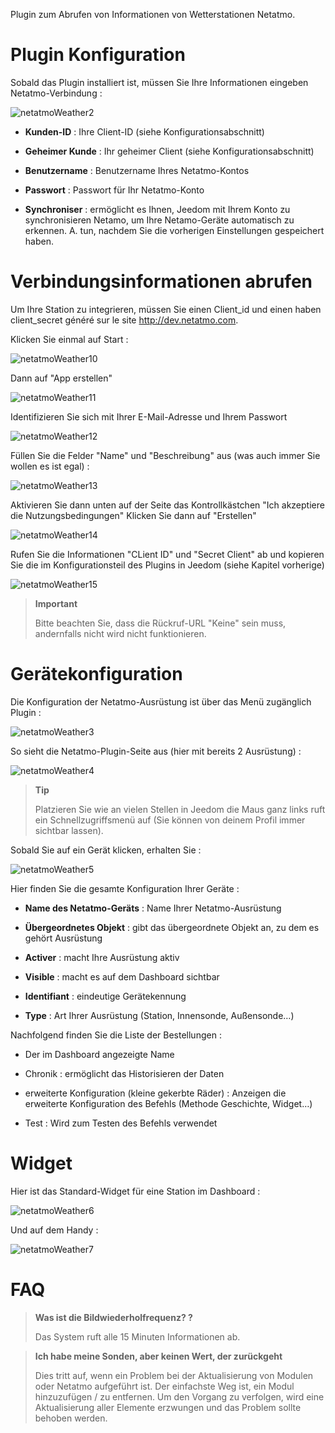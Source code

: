 Plugin zum Abrufen von Informationen von Wetterstationen
Netatmo.

# Plugin Konfiguration

Sobald das Plugin installiert ist, müssen Sie Ihre Informationen eingeben
Netatmo-Verbindung :

![netatmoWeather2](../images/netatmoWeather2.png)

-   **Kunden-ID** : Ihre Client-ID (siehe Konfigurationsabschnitt)

-   **Geheimer Kunde** : Ihr geheimer Client (siehe Konfigurationsabschnitt)

-   **Benutzername** : Benutzername Ihres Netatmo-Kontos

-   **Passwort** : Passwort für Ihr Netatmo-Konto

-   **Synchroniser** : ermöglicht es Ihnen, Jeedom mit Ihrem Konto zu synchronisieren
    Netamo, um Ihre Netamo-Geräte automatisch zu erkennen. A.
    tun, nachdem Sie die vorherigen Einstellungen gespeichert haben.

# Verbindungsinformationen abrufen

Um Ihre Station zu integrieren, müssen Sie einen Client\_id und einen haben
client\_secret généré sur le site <http://dev.netatmo.com>.

Klicken Sie einmal auf Start :

![netatmoWeather10](../images/netatmoWeather10.png)

Dann auf "App erstellen"

![netatmoWeather11](../images/netatmoWeather11.png)

Identifizieren Sie sich mit Ihrer E-Mail-Adresse und Ihrem Passwort

![netatmoWeather12](../images/netatmoWeather12.png)

Füllen Sie die Felder "Name" und "Beschreibung" aus (was auch immer Sie wollen
es ist egal) :

![netatmoWeather13](../images/netatmoWeather13.png)

Aktivieren Sie dann unten auf der Seite das Kontrollkästchen "Ich akzeptiere die Nutzungsbedingungen"
Klicken Sie dann auf "Erstellen"

![netatmoWeather14](../images/netatmoWeather14.png)

Rufen Sie die Informationen "CLient ID" und "Secret Client" ab und kopieren Sie die
im Konfigurationsteil des Plugins in Jeedom (siehe Kapitel
vorherige)

![netatmoWeather15](../images/netatmoWeather15.png)

> **Important**
>
> Bitte beachten Sie, dass die Rückruf-URL "Keine" sein muss, andernfalls nicht
> wird nicht funktionieren.

# Gerätekonfiguration

Die Konfiguration der Netatmo-Ausrüstung ist über das Menü zugänglich
Plugin :

![netatmoWeather3](../images/netatmoWeather3.png)

So sieht die Netatmo-Plugin-Seite aus (hier mit bereits 2
Ausrüstung) :

![netatmoWeather4](../images/netatmoWeather4.png)

> **Tip**
>
> Platzieren Sie wie an vielen Stellen in Jeedom die Maus ganz links
> ruft ein Schnellzugriffsmenü auf (Sie können
> von deinem Profil immer sichtbar lassen).

Sobald Sie auf ein Gerät klicken, erhalten Sie :

![netatmoWeather5](../images/netatmoWeather5.png)

Hier finden Sie die gesamte Konfiguration Ihrer Geräte :

-   **Name des Netatmo-Geräts** : Name Ihrer Netatmo-Ausrüstung

-   **Übergeordnetes Objekt** : gibt das übergeordnete Objekt an, zu dem es gehört
    Ausrüstung

-   **Activer** : macht Ihre Ausrüstung aktiv

-   **Visible** : macht es auf dem Dashboard sichtbar

-   **Identifiant** : eindeutige Gerätekennung

-   **Type** : Art Ihrer Ausrüstung (Station, Innensonde,
    Außensonde…)

Nachfolgend finden Sie die Liste der Bestellungen :

-   Der im Dashboard angezeigte Name

-   Chronik : ermöglicht das Historisieren der Daten

-   erweiterte Konfiguration (kleine gekerbte Räder) : Anzeigen
    die erweiterte Konfiguration des Befehls (Methode
    Geschichte, Widget…)

-   Test : Wird zum Testen des Befehls verwendet

# Widget

Hier ist das Standard-Widget für eine Station im Dashboard :

![netatmoWeather6](../images/netatmoWeather6.png)

Und auf dem Handy :

![netatmoWeather7](../images/netatmoWeather7.png)

# FAQ

>**Was ist die Bildwiederholfrequenz? ?**
>
>Das System ruft alle 15 Minuten Informationen ab.

>**Ich habe meine Sonden, aber keinen Wert, der zurückgeht**
>
>Dies tritt auf, wenn ein Problem bei der Aktualisierung von Modulen oder Netatmo aufgeführt ist. Der einfachste Weg ist, ein Modul hinzuzufügen / zu entfernen. Um den Vorgang zu verfolgen, wird eine Aktualisierung aller Elemente erzwungen und das Problem sollte behoben werden.
